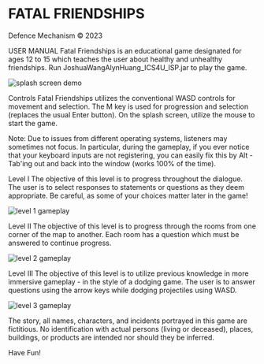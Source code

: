 ﻿# FATAL FRIENDSHIPS
Defence Mechanism © 2023

USER MANUAL
Fatal Friendships is an educational game designated for ages 12 to 15 which teaches the user about healthy and unhealthy friendships.
Run JoshuaWangAlynHuang_ICS4U_ISP.jar to play the game.

![splash screen demo](https://github.com/JojoTheWarrior/Fatal-Friendships/tree/main/assets/img/splashscreen.png?raw=true)

Controls
Fatal Friendships utilizes the conventional WASD controls for movement and selection. The M key is used for progression and selection (replaces the usual Enter button). 
On the splash screen, utilize the mouse to start the game.

Note:
Due to issues from different operating systems, listeners may sometimes not focus. In particular, during the gameplay, if you ever notice that your keyboard inputs are not registering, you can easily fix this by Alt - Tab'ing out and back into the window (works 100% of the time).

Level I
The objective of this level is to progress throughout the dialogue. The user is to select responses to statements or questions as they deem appropriate. Be careful, as some of your choices matter later in the game!

![level 1 gameplay](https://github.com/JojoTheWarrior/Fatal-Friendships/tree/main/assets/img/level1gameplay.png?raw=true)

Level II
The objective of this level is to progress through the rooms from one corner of the map to another. Each room has a question which must be answered to continue progress.

![level 2 gameplay](https://github.com/JojoTheWarrior/Fatal-Friendships/tree/main/assets/img/level2gameplay.png?raw=true)

Level III
The objective of this level is to utilize previous knowledge in more immersive gameplay - in the style of a dodging game. The user is to answer questions using the arrow keys while dodging projectiles using WASD.

![level 3 gameplay](https://github.com/JojoTheWarrior/Fatal-Friendships/tree/main/assets/img/level3gameplay.png?raw=true)

The story, all names, characters, and incidents portrayed in this game are fictitious. No identification with actual persons (living or deceased), places, buildings, or products are intended nor should they be inferred.

Have Fun!
